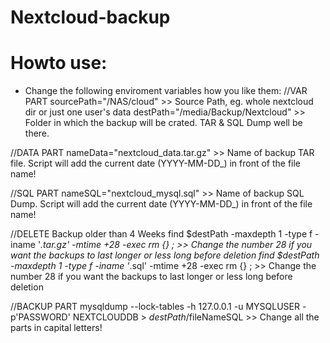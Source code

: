 # Nextcloud-backup

# Howto use:

- Change the following enviroment variables how you like them:
//VAR PART
sourcePath="/NAS/cloud" >> Source Path, eg. whole nextcloud dir or just one user's data
destPath="/media/Backup/Nextcloud" >> Folder in which the backup will be crated. TAR & SQL Dump well be there.

//DATA PART
nameData="nextcloud_data.tar.gz" >> Name of backup TAR file. Script will add the current date (YYYY-MM-DD_) in front of the file name!

//SQL PART
nameSQL="nextcloud_mysql.sql" >> Name of backup SQL Dump. Script will add the current date (YYYY-MM-DD_)  in front of the file name!

//DELETE Backup older than 4 Weeks
find $destPath -maxdepth 1 -type f -iname '*.tar.gz' -mtime +28 -exec rm {} \; >> Change the number 28 if you want the backups to last longer or less long before deletion
find $destPath -maxdepth 1 -type f -iname '*.sql' -mtime +28 -exec rm {} \; >> Change the number 28 if you want the backups to last longer or less long before deletion

//BACKUP PART
mysqldump --lock-tables -h 127.0.0.1 -u MYSQLUSER -p'PASSWORD' NEXTCLOUDDB > $destPath/$fileNameSQL >> Change all the parts in capital letters!
